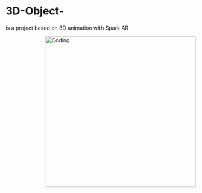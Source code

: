 # 3D-Object-
is a project based on 3D animation with Spark AR 





<img align="right" alt="Coding" width="400" src="https://i0.wp.com/dedipic.com/wp-content/uploads/2020/01/TakeItEasy_dedipic.gif?fit=498%2C381&ssl=1">
